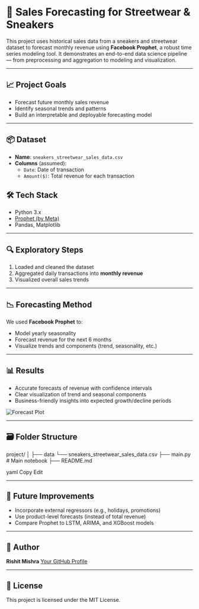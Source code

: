 # 🧾 Sales Forecasting for Streetwear & Sneakers

This project uses historical sales data from a sneakers and streetwear dataset to forecast monthly revenue using **Facebook Prophet**, a robust time series modeling tool. It demonstrates an end-to-end data science pipeline — from preprocessing and aggregation to modeling and visualization.

---

## 📈 Project Goals

- Forecast future monthly sales revenue
- Identify seasonal trends and patterns
- Build an interpretable and deployable forecasting model

---

## 📦 Dataset

- **Name**: `sneakers_streetwear_sales_data.csv`
- **Columns** (assumed):
  - `Date`: Date of transaction
  - `Amount($)`: Total revenue for each transaction


## 🛠 Tech Stack

- Python 3.x  
- [Prophet (by Meta)](https://facebook.github.io/prophet/)
- Pandas, Matplotlib

---

## 🔍 Exploratory Steps

1. Loaded and cleaned the dataset
2. Aggregated daily transactions into **monthly revenue**
3. Visualized overall sales trends

---

## 📉 Forecasting Method

We used **Facebook Prophet** to:
- Model yearly seasonality
- Forecast revenue for the next 6 months
- Visualize trends and components (trend, seasonality, etc.)

---

## 📊 Results

- Accurate forecasts of revenue with confidence intervals
- Clear visualization of trend and seasonal components
- Business-friendly insights into expected growth/decline periods

![Forecast Plot](./images/forecast.png)

---

## 🗃️ Folder Structure

project/
│
├── data 
    └── sneakers_streetwear_sales_data.csv
├── main.py # Main notebook
├── README.md

yaml
Copy
Edit

---

## 🚀 Future Improvements

- Incorporate external regressors (e.g., holidays, promotions)
- Use product-level forecasts (instead of total revenue)
- Compare Prophet to LSTM, ARIMA, and XGBoost models

---

## 🧠 Author

**Rishit Mishra**
[Your GitHub Profile](https://github.com/rishit314)

---

## 📜 License

This project is licensed under the MIT License.
